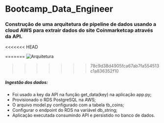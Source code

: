 # Bootcamp_Data_Engineer

### Construção de uma arquitetura de pipeline de dados usando a cloud AWS para extrair dados do site Coinmarketcap através da API.

<<<<<<< HEAD

=======
![Arquitetura](https://user-images.githubusercontent.com/45739569/218257772-852a45c8-2992-4e81-84e3-d01bfb7fc1c8.PNG)

> > > > > > > 78c9d38d4905fca67ab7fa554513c1a836352f10

##### Ingestão dos dados:

- Foi usado a key da API na função get_data(key) na aplicação app.py;
- Provisionado o RDS PostgreSQL na AWS;
- O arquivo model.py configurado com a tabela tb_coins;
- Configurar o endpoint do RDS na variável db_string;
- Aplicação executada consumindo API e persistido no banco de dados.


